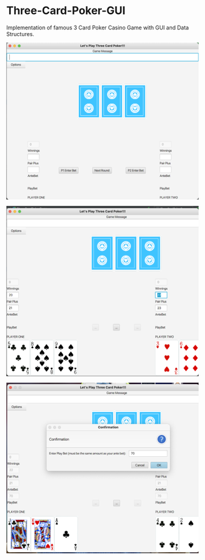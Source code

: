 # Three-Card-Poker-GUI
Implementation of famous 3 Card Poker Casino Game with GUI and Data Structures.


![](images/1.png)


![](images/2.png)


![](images/3.png)
